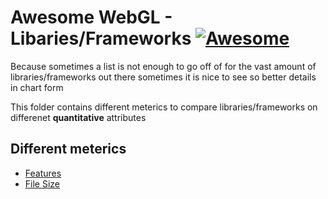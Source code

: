 # Awesome WebGL - Libaries/Frameworks [![Awesome](https://cdn.rawgit.com/sindresorhus/awesome/d7305f38d29fed78fa85652e3a63e154dd8e8829/media/badge.svg)](https://github.com/sindresorhus/awesome)

Because sometimes a list is not enough to go off of for the vast amount of libraries/frameworks out there sometimes it is nice to see so better details in chart form

This folder contains different meterics to compare libraries/frameworks on differenet **quantitative** attributes

## Different meterics
* [Features]()
* [File Size]()